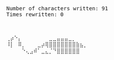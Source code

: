<pre>Number of characters written: 91
Times rewritten: 0

</pre>
</pre></pre>
</pre></pre>
</pre>⢀</pre>⡴</pre>⠑</pre>⡄</pre>⠀</pre>⠀</pre>⠀</pre>⠀</pre>⠀</pre>⠀</pre>⠀</pre>⣀</pre>⣀</pre>⣤</pre>⣤</pre>⣤</pre>⣀</pre>⡀</pre>⠀</pre>⠀</pre>⠀</pre>⠀</pre>⠀</pre>⠀</pre>⠀</pre>⠀</pre>⠀</pre>⠀</pre>⠀</pre>⠀</pre> </pre></pre>
</pre>⠸</pre>⡇</pre>⠀</pre>⠿</pre>⡀</pre>⠀</pre>⠀</pre>⠀</pre>⣀</pre>⡴</pre>⢿</pre>⣿</pre>⣿</pre>⣿</pre>⣿</pre>⣿</pre>⣿</pre>⣿</pre>⣷</pre>⣦</pre>⡀</pre>⠀</pre>⠀</pre>⠀</pre>⠀</pre>⠀</pre>⠀</pre>⠀</pre>⠀</pre>⠀</pre> </pre></pre>
</pre>⠀</pre>⠀</pre>⠀</pre>⠀</pre>⠑</pre>⢄</pre>⣠</pre>⠾</pre>⠁</pre>⣀</pre>⣄</pre>⡈</pre>⠙</pre>⣿</pre>⣿</pre>⣿</pre>⣿</pre>⣿</pre>⣿</pre>